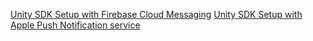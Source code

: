 ﻿[Unity SDK Setup with Firebase Cloud Messaging](UnitySdkSetupWithFirebaseCloudMessaging.md)
[Unity SDK Setup with Apple Push Notification service](UnitySdkSetupWithApplePushNotificationService.md)